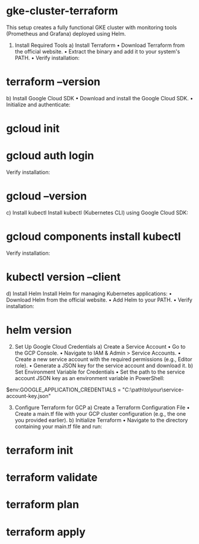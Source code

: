 # gke-cluster-terraform
This setup creates a fully functional GKE cluster with monitoring tools (Prometheus and Grafana) deployed using Helm.

1. Install Required Tools
a) Install Terraform
•	Download Terraform from the official website.
•	Extract the binary and add it to your system's PATH.
•	Verify installation:
# terraform –version

b) Install Google Cloud SDK
•	Download and install the Google Cloud SDK.
•	Initialize and authenticate:
# gcloud init
# gcloud auth login
Verify installation:
# gcloud –version

c) Install kubectl
Install kubectl (Kubernetes CLI) using Google Cloud SDK:
# gcloud components install kubectl

Verify installation:
# kubectl version –client

d) Install Helm 
Install Helm for managing Kubernetes applications:
•	Download Helm from the official website.
•	Add Helm to your PATH.
•	Verify installation:

# helm version

2. Set Up Google Cloud Credentials
a) Create a Service Account
•	Go to the GCP Console.
•	Navigate to IAM & Admin > Service Accounts.
•	Create a new service account with the required permissions (e.g., Editor role).
•	Generate a JSON key for the service account and download it.
b) Set Environment Variable for Credentials
•	Set the path to the service account JSON key as an environment variable in PowerShell:

$env:GOOGLE_APPLICATION_CREDENTIALS = "C:\path\to\your\service-account-key.json"

3. Configure Terraform for GCP
a) Create a Terraform Configuration File
•	Create a main.tf file with your GCP cluster configuration (e.g., the one you provided earlier).
b) Initialize Terraform
•	Navigate to the directory containing your main.tf file and run:

# terraform init
# terraform validate
# terraform plan
# terraform apply
